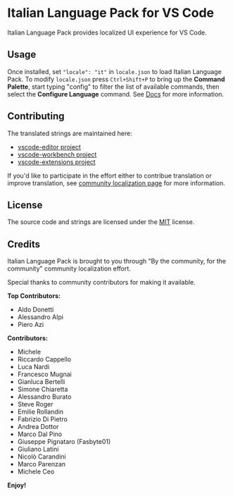 #  Italian Language Pack for VS Code

Italian Language Pack provides localized UI experience for VS Code.

## Usage

Once installed, set `"locale": "it"` in `locale.json` to load Italian Language Pack. To modify `locale.json` press `Ctrl+Shift+P` to bring up the **Command Palette**, start typing "config" to filter the list of available commands, then select the **Configure Language** command. See [Docs](https://go.microsoft.com/fwlink/?LinkId=761051) for more information.

## Contributing

The translated strings are maintained here:

* [vscode-editor project](https://www.transifex.com/microsoft-oss/vscode-editor/dashboard/)
* [vscode-workbench project](https://www.transifex.com/microsoft-oss/vscode-workbench/dashboard/)
* [vscode-extensions project](https://www.transifex.com/microsoft-oss/vscode-extensions/dashboard/)

If you'd like to participate in the effort either to contribue translation or improve translation, see [community localization page](https://aka.ms/vscodeloc) for more information.

## License

The source code and strings are licensed under the [MIT](https://github.com/Microsoft/vscode-loc/blob/master/LICENSE.md) license.

## Credits

Italian Language Pack is brought to you through "By the community, for the community" community localization effort.

Special thanks to community contributors for making it available.

**Top Contributors:**

* Aldo Donetti
* Alessandro Alpi
* Piero Azi

**Contributors:**

* Michele
* Riccardo Cappello
* Luca Nardi
* Francesco Mugnai
* Gianluca Bertelli
* Simone Chiaretta
* Alessandro Burato
* Steve Roger
* Emilie Rollandin
* Fabrizio Di Pietro
* Andrea Dottor
* Marco Dal Pino
* Giuseppe Pignataro (Fasbyte01)
* Giuliano Latini
* Nicolò Carandini
* Marco Parenzan
* Michele Ceo

**Enjoy!**
